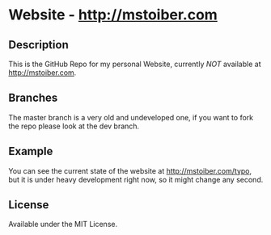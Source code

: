 Website - http://mstoiber.com
=======

## Description
This is the GitHub Repo for my personal Website, currently *NOT* available at http://mstoiber.com. 

## Branches
The master branch is a very old and undeveloped one, if you want to fork the repo please look at the dev branch.

## Example
You can see the current state of the website at http://mstoiber.com/typo, but it is under heavy development right now, so it might change any second. 

## License
Available under the MIT License.
